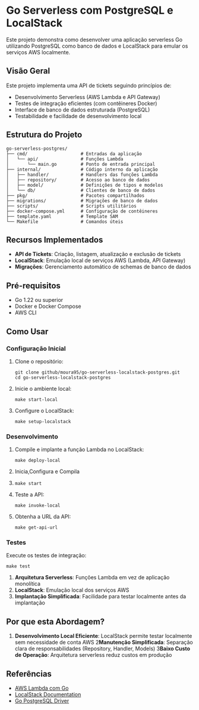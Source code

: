 # Go Serverless com PostgreSQL e LocalStack

Este projeto demonstra como desenvolver uma aplicação serverless Go utilizando PostgreSQL como banco de dados e LocalStack para emular os serviços AWS localmente.

## Visão Geral

Este projeto implementa uma API de tickets seguindo princípios de:
- Desenvolvimento Serverless (AWS Lambda e API Gateway)
- Testes de integração eficientes (com contêineres Docker)
- Interface de banco de dados estruturada (PostgreSQL)
- Testabilidade e facilidade de desenvolvimento local

## Estrutura do Projeto

```
go-serverless-postgres/
├── cmd/                    # Entradas da aplicação
│   └── api/                # Funções Lambda
│       └── main.go         # Ponto de entrada principal
├── internal/               # Código interno da aplicação
│   ├── handler/            # Handlers das funções Lambda
│   ├── repository/         # Acesso ao banco de dados
│   ├── model/              # Definições de tipos e modelos
│   └── db/                 # Clientes de banco de dados
├── pkg/                    # Pacotes compartilhados
├── migrations/             # Migrações de banco de dados
├── scripts/                # Scripts utilitários
├── docker-compose.yml      # Configuração de contêineres
├── template.yaml           # Template SAM
└── Makefile                # Comandos úteis
```

## Recursos Implementados

- **API de Tickets**: Criação, listagem, atualização e exclusão de tickets
- **LocalStack**: Emulação local de serviços AWS (Lambda, API Gateway)
- **Migrações**: Gerenciamento automático de schemas de banco de dados

## Pré-requisitos

- Go 1.22 ou superior
- Docker e Docker Compose
- AWS CLI

## Como Usar

### Configuração Inicial

1. Clone o repositório:
   ```
   git clone github/moura95/go-serverless-localstack-postgres.git
   cd go-serverless-localstack-postgres
   ```

2. Inicie o ambiente local:
   ```
   make start-local
   ```

3. Configure o LocalStack:
   ```
   make setup-localstack
   ```

### Desenvolvimento

1. Compile e implante a função Lambda no LocalStack:
   ```
   make deploy-local
   ```
1. Inicia,Configura e Compila
2. ```
   make start
   ```
2. Teste a API:
   ```
   make invoke-local
   ```

3. Obtenha a URL da API:
   ```
   make get-api-url
   ```

### Testes

Execute os testes de integração:
```
make test
```

1. **Arquitetura Serverless**: Funções Lambda em vez de aplicação monolítica
2. **LocalStack**: Emulação local dos serviços AWS
3. **Implantação Simplificada**: Facilidade para testar localmente antes da implantação

## Por que esta Abordagem?

1. **Desenvolvimento Local Eficiente**: LocalStack permite testar localmente sem necessidade de conta AWS
2**Manutenção Simplificada**: Separação clara de responsabilidades (Repository, Handler, Models)
3**Baixo Custo de Operação**: Arquitetura serverless reduz custos em produção

## Referências

- [AWS Lambda com Go](https://docs.aws.amazon.com/lambda/latest/dg/lambda-golang.html)
- [LocalStack Documentation](https://docs.localstack.cloud/overview/)
- [Go PostgreSQL Driver](https://github.com/lib/pq)